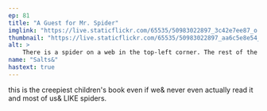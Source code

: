 ```yaml
---
ep: 81
title: "A Guest for Mr. Spider"
imglink: "https://live.staticflickr.com/65535/50983022897_3c42e7ee87_o.jpg"
thumbnail: "https://live.staticflickr.com/65535/50983022897_aa6c5e8e54_q.jpg"
alt: >
    There is a spider on a web in the top-left corner. The rest of the image is black, with bold all-caps white lettering reading &quot;MR. SPIDER DOESN&#x27;T LIKE IT.&quot;
name: "Salts&"
hastext: true
---
```

this is the creepiest children's book even if we& never even actually read it and most of us& LIKE spiders.